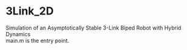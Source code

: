 # 3Link_2D
Simulation of an Asymptotically Stable 3-Link Biped Robot with Hybrid Dynamics<br/>
main.m is the entry point.
